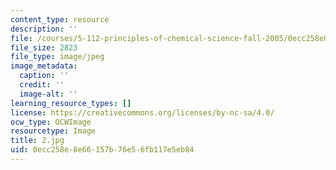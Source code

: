 ```yaml
---
content_type: resource
description: ''
file: /courses/5-112-principles-of-chemical-science-fall-2005/0ecc258e8e66157b76e56fb117e5eb84_2.jpg
file_size: 2823
file_type: image/jpeg
image_metadata:
  caption: ''
  credit: ''
  image-alt: ''
learning_resource_types: []
license: https://creativecommons.org/licenses/by-nc-sa/4.0/
ocw_type: OCWImage
resourcetype: Image
title: 2.jpg
uid: 0ecc258e-8e66-157b-76e5-6fb117e5eb84
---
```

